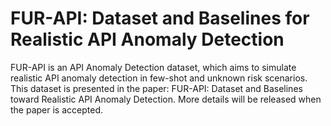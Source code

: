 # FUR-API: Dataset and Baselines for Realistic API Anomaly Detection
FUR-API is an API Anomaly Detection dataset, which aims to simulate realistic API anomaly detection in few-shot and unknown risk scenarios. 
This dataset is presented in the paper: FUR-API: Dataset and Baselines toward Realistic API Anomaly Detection.
More details will be released when the paper is accepted.
